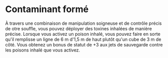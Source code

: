 # Contaminant formé

<p>À travers une combinaison de manipulation soigneuse et de contrôle précis de otre souffle, vous pouvez déployer des toxines inhalées de manière précise. Lorsque vous activez un poison inhalé, vous pouvez faire en sorte qu'il remplisse un ligne de 6 m  d'1,5 m de haut plutôt qu'un cube de 3 m de côté. Vous obtenez un bonus de statut de +3 aux jets de sauvegarde contre les poisons inhalé que vous activez.</p>